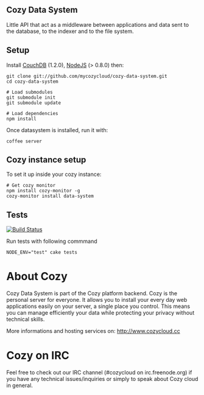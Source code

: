 ## Cozy Data System

Little API that act as a middleware between applications and data sent to the 
database, to the indexer and to the file system.

## Setup 

Install 
[CouchDB](https://github.com/mycozycloud/cozy-data-system/wiki/Couchdb-help)
(1.2.0), 
[NodeJS](https://github.com/mycozycloud/cozy-data-system/wiki/Nodejs-help)
(> 0.8.0) then:

    git clone git://github.com/mycozycloud/cozy-data-system.git
    cd cozy-data-system
    
    # Load submodules
    git submodule init
    git submodule update

    # Load dependencies
    npm install

Once datasystem is installed, run it with:

    coffee server

## Cozy instance setup

To set it up inside your cozy instance:

    # Get cozy monitor
    npm install cozy-monitor -g
    cozy-monitor install data-system

## Tests

[![Build
Status](https://travis-ci.org/mycozycloud/cozy-data-system.png?branch=master)](https://travis-ci.org/mycozycloud/cozy-data-system)

Run tests with following commmand

    NODE_ENV="test" cake tests


# About Cozy

Cozy Data System is part of the Cozy platform backend. Cozy is the personal
server for everyone. It allows you to install your every day web applications 
easily on your server, a single place you control. This means you can manage 
efficiently your data while protecting your privacy without technical skills.

More informations and hosting services on:
http://www.cozycloud.cc

# Cozy on IRC
Feel free to check out our IRC channel (#cozycloud on irc.freenode.org) if you have any technical issues/inquiries or simply to speak about Cozy cloud in general.
